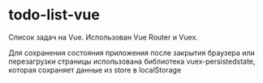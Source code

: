 # todo-list-vue

Список задач на Vue. Использован Vue Router и Vuex. 

Для сохранения состояния приложения после закрытия браузера или перезагрузки страницы использована библиотека 
vuex-persistedstate, которая сохраняет данные из store в localStorage